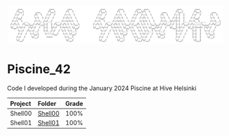 ![Hive_graphic](Assets/Hive_graphic.PNG)

# Piscine_42
Code I developed during the January 2024 Piscine at Hive Helsinki

  Project  |  Folder  |  Grade  
:-------|:-------|:-------:
Shell00|[Shell00](Shell/Shell00/)|100%
Shell01|[Shell01](Shell/Shell01/)|100%
